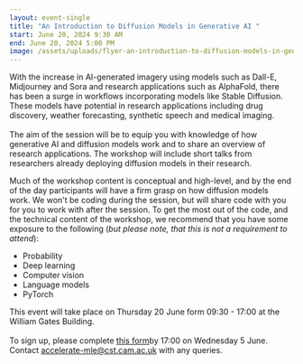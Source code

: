 ```yaml
---
layout: event-single
title: "An Introduction to Diffusion Models in Generative AI "
start: June 20, 2024 9:30 AM
end: June 20, 2024 5:00 PM
image: /assets/uploads/flyer-an-introduction-to-diffusion-models-in-generative-ai-1-.jpg
---
```

With the increase in AI-generated imagery using models such as Dall-E, Midjourney and Sora and research applications such as AlphaFold, there has been a surge in workflows incorporating models like Stable Diffusion. These models have potential in research applications including drug discovery, weather forecasting, synthetic speech and medical imaging. \
\
The aim of the session will be to equip you with knowledge of how generative AI and diffusion models work and to share an overview of research applications. The workshop will include short talks from researchers already deploying diffusion models in their research. 

Much of the workshop content is conceptual and high-level, and by the end of the day participants will have a firm grasp on how diffusion models work. We won't be coding during the session, but will share code with you for you to work with after the session. To get the most out of the code, and the technical content of the workshop, we recommend that you have some exposure to the following (*but please note, that this is not a requirement to attend*):

* Probability
* Deep learning
* Computer vision
* Language models
* PyTorch

T﻿his event will take place on Thursday 20 June form 09:30 - 17:00 at the William Gates Building. \
\
To sign up, please complete [this form](https://forms.office.com/Pages/ResponsePage.aspx?id=RQSlSfq9eUut41R7TzmG6SaVOxbmBOdAg9GzbnrB5IRUNURBSDhOVFBUMllERTI4Vks3VVk3SVdFNi4u)by 17:00 on Wednesday 5 June. Contact accelerate-mle@cst.cam.ac.uk with any queries.